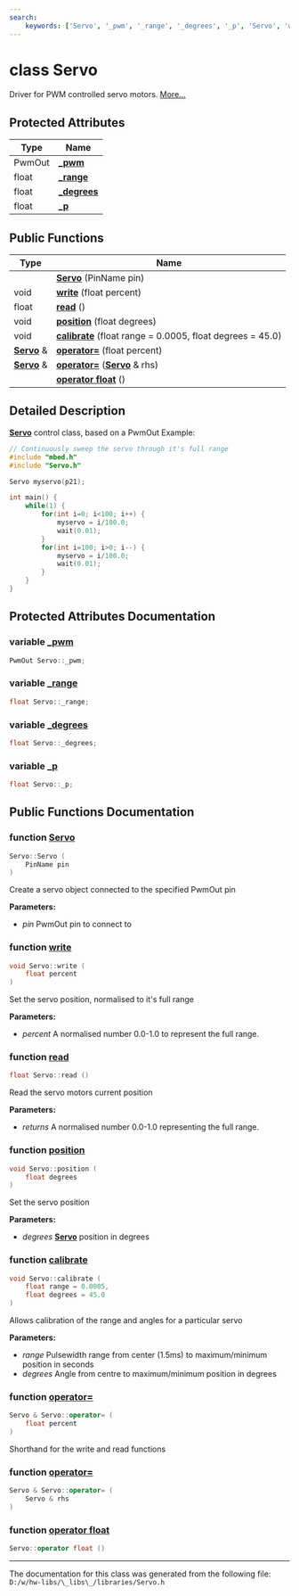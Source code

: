 ```yaml
---
search:
    keywords: ['Servo', '_pwm', '_range', '_degrees', '_p', 'Servo', 'write', 'read', 'position', 'calibrate', 'operator=', 'operator=', 'operator float']
---
```


# class Servo

Driver for PWM controlled servo motors. [More...](#detailed-description)
## Protected Attributes

|Type|Name|
|-----|-----|
|PwmOut|[**\_pwm**](class_servo.md#1af786610974ae4db9d34e34f0044f1e22)|
|float|[**\_range**](class_servo.md#1af9ae8d8b2a1b5a3a41a9cc8bfa8f86aa)|
|float|[**\_degrees**](class_servo.md#1a674c5f736156204c478a5d3b1b44f708)|
|float|[**\_p**](class_servo.md#1a68b6fe7d0853c211280cb914fbb341dd)|


## Public Functions

|Type|Name|
|-----|-----|
||[**Servo**](class_servo.md#1a9f6bdad36dd357a385e0f5e3f8ce1a35) (PinName pin) |
|void|[**write**](class_servo.md#1a2c508614c398623245e227831c45ed83) (float percent) |
|float|[**read**](class_servo.md#1afa40011959b6addcfeaa93e526fa3427) () |
|void|[**position**](class_servo.md#1a6d764ad653c7c1c89c8085e881cd7e76) (float degrees) |
|void|[**calibrate**](class_servo.md#1a46f7f77f718cba3cee94ddfe6436bd75) (float range = 0.0005, float degrees = 45.0) |
|**[Servo](class_servo.md)** &|[**operator=**](class_servo.md#1ab6b972f5ab16c19a61dbd94743e5103b) (float percent) |
|**[Servo](class_servo.md)** &|[**operator=**](class_servo.md#1a65139bbecf0856b2dd4e18d61d834a16) (**[Servo](class_servo.md)** & rhs) |
||[**operator float**](class_servo.md#1a412272601a695f8a43f50a3a6f22dd39) () |


## Detailed Description

**[Servo](class_servo.md)** control class, based on a PwmOut
Example: 
```cpp
// Continuously sweep the servo through it's full range
#include "mbed.h"
#include "Servo.h"

Servo myservo(p21);

int main() {
    while(1) {
        for(int i=0; i<100; i++) {
            myservo = i/100.0;
            wait(0.01);
        }
        for(int i=100; i>0; i--) {
            myservo = i/100.0;
            wait(0.01);
        }
    }
}
```

 
## Protected Attributes Documentation

### variable <a id="1af786610974ae4db9d34e34f0044f1e22" href="#1af786610974ae4db9d34e34f0044f1e22">\_pwm</a>

```cpp
PwmOut Servo::_pwm;
```



### variable <a id="1af9ae8d8b2a1b5a3a41a9cc8bfa8f86aa" href="#1af9ae8d8b2a1b5a3a41a9cc8bfa8f86aa">\_range</a>

```cpp
float Servo::_range;
```



### variable <a id="1a674c5f736156204c478a5d3b1b44f708" href="#1a674c5f736156204c478a5d3b1b44f708">\_degrees</a>

```cpp
float Servo::_degrees;
```



### variable <a id="1a68b6fe7d0853c211280cb914fbb341dd" href="#1a68b6fe7d0853c211280cb914fbb341dd">\_p</a>

```cpp
float Servo::_p;
```



## Public Functions Documentation

### function <a id="1a9f6bdad36dd357a385e0f5e3f8ce1a35" href="#1a9f6bdad36dd357a385e0f5e3f8ce1a35">Servo</a>

```cpp
Servo::Servo (
    PinName pin
)
```


Create a servo object connected to the specified PwmOut pin


**Parameters:**


* _pin_ PwmOut pin to connect to 



### function <a id="1a2c508614c398623245e227831c45ed83" href="#1a2c508614c398623245e227831c45ed83">write</a>

```cpp
void Servo::write (
    float percent
)
```


Set the servo position, normalised to it's full range


**Parameters:**


* _percent_ A normalised number 0.0-1.0 to represent the full range. 



### function <a id="1afa40011959b6addcfeaa93e526fa3427" href="#1afa40011959b6addcfeaa93e526fa3427">read</a>

```cpp
float Servo::read ()
```


Read the servo motors current position


**Parameters:**


* _returns_ A normalised number 0.0-1.0 representing the full range. 



### function <a id="1a6d764ad653c7c1c89c8085e881cd7e76" href="#1a6d764ad653c7c1c89c8085e881cd7e76">position</a>

```cpp
void Servo::position (
    float degrees
)
```


Set the servo position


**Parameters:**


* _degrees_ **[Servo](class_servo.md)** position in degrees 



### function <a id="1a46f7f77f718cba3cee94ddfe6436bd75" href="#1a46f7f77f718cba3cee94ddfe6436bd75">calibrate</a>

```cpp
void Servo::calibrate (
    float range = 0.0005,
    float degrees = 45.0
)
```


Allows calibration of the range and angles for a particular servo


**Parameters:**


* _range_ Pulsewidth range from center (1.5ms) to maximum/minimum position in seconds 
* _degrees_ Angle from centre to maximum/minimum position in degrees 



### function <a id="1ab6b972f5ab16c19a61dbd94743e5103b" href="#1ab6b972f5ab16c19a61dbd94743e5103b">operator=</a>

```cpp
Servo & Servo::operator= (
    float percent
)
```


Shorthand for the write and read functions 

### function <a id="1a65139bbecf0856b2dd4e18d61d834a16" href="#1a65139bbecf0856b2dd4e18d61d834a16">operator=</a>

```cpp
Servo & Servo::operator= (
    Servo & rhs
)
```



### function <a id="1a412272601a695f8a43f50a3a6f22dd39" href="#1a412272601a695f8a43f50a3a6f22dd39">operator float</a>

```cpp
Servo::operator float ()
```





----------------------------------------
The documentation for this class was generated from the following file: `D:/w/hw-libs/\_libs\_/libraries/Servo.h`
